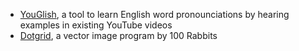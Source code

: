 - [YouGlish](https://youglish.com/), a tool to learn English word pronounciations by hearing examples in existing YouTube videos
- [Dotgrid](https://hundredrabbits.github.io/Dotgrid/), a vector image program by 100 Rabbits